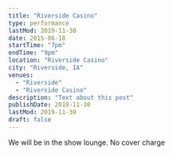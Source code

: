 ```yaml
---
title: "Riverside Casino"
type: performance
lastMod: 2019-11-30
date: 2015-06-18
startTime: "7pm"
endTime: "9pm"
location: "Riverside Casino"
city: "Riverside, IA"
venues:
  - "Riverside"
  - "Riverside Casino"
description: "Text about this post"
publishDate: 2019-11-30
lastMod: 2019-11-30
draft: false
---
```


We will be in the show lounge. No cover charge
